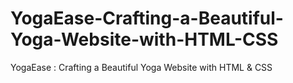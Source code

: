 # YogaEase-Crafting-a-Beautiful-Yoga-Website-with-HTML-CSS
YogaEase : Crafting a Beautiful Yoga Website with HTML &amp; CSS
